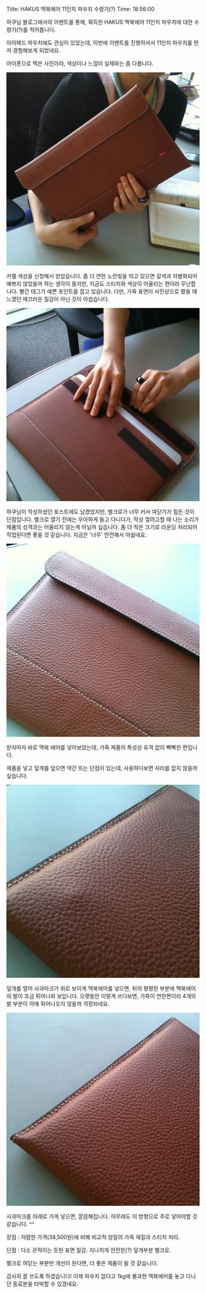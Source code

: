 Title: HAKUS 맥북에어 11인치 파우치 수령기(?)
Time: 18:56:00

하쿠님 블로그에서의 이벤트를 통해, 획득한 HAKUS 맥북에어 11인치 파우치에 대한 수령기(?)를 적어봅니다.

아이패드 파우치에도 관심이 있었는데, 이번에 이벤트를 진행하셔서 11인치 파우치를 먼저 경험해보게 되었네요.

  

아이폰으로 찍은 사진이라, 색상이나 느낌이 실제와는 좀 다릅니다.

  

  

![](IMG_1489.jpg)

카멜 색상을 신청해서 받았습니다. 좀 더 연한 노란빛을 띄고 있으면 갈색과 차별화되어 예쁘지 않았을까 하는 생각이 들지만, 지금도 스티치와
색상이 어울리는 편이라 무난합니다. 빨간 태그가 예쁜 포인트를 잡고 있습니다. 다만, 가죽 표면이 사진상으로 봤을 때 느꼈던 매끄러운 질감이
아닌 것이 아쉽습니다.

  

  
  
![](IMG_1485.jpg)

하쿠님이 작성하셨던 포스트에도 남겼었지만, 벨크로가 너무 커서 여닫기가 힘든 것이 단점입니다. 벨크로 열기 전에는 우아하게 들고 다니다가,
막상 열려고할 때 나는 소리가 제품의 성격과는 어울리지 않는게 아닐까 싶습니다. 좀 더 작은 크기로 라운딩 처리되어 작업된다면 좋을 것
같습니다. 지금은 '너무' 안전해서 아쉽네요.

  

  

  

  
![](IMG_1486.jpg)

받자마자 바로 맥북 에어를 넣어보았는데, 가죽 제품의 특성상 유격 없이 빡빡한 편입니다.

제품을 넣고 덮개를 덮으면 약간 뜨는 단점이 있는데, 사용하다보면 자리를 잡지 않을까 싶습니다.

  

  

  

![](IMG_1487.jpg)

덮개를 열어 사과마크가 위로 보이게 맥북에어를 넣으면, 뒤의 평평한 부분에 맥북에어의 발이 조금 튀어나와 보입니다. 오랫동안 이렇게
쓰다보면, 가죽이 연한편이라 4개의 발 부분이 아예 튀어나오지 않을까 걱정되네요.

  

  
  
![](IMG_1488.jpg)

사과마크를 아래로 가게 넣으면, 깔끔해집니다. 아무래도 이 방향으로 주로 넣어야할 것 같습니다. ^^

  

  

  

  

장점 : 저렴한 가격(38,500원)에 비해 비교적 양질의 가죽 재질과 스티치 처리.

단점 : 다소 끈적이는 듯한 표면 질감. 지나치게 안전한(?) 덮개부분 벨크로.

  

  

벨크로 여닫는 부분만 개선이 된다면, 더 좋은 제품이 될 것 같습니다.

감사히 잘 쓰도록 하겠습니다! 이제 파우치 없다고 1kg에 불과한 맥북에어를 놓고 다니던 동료분을 타박할 수 있겠네요.

  

  

